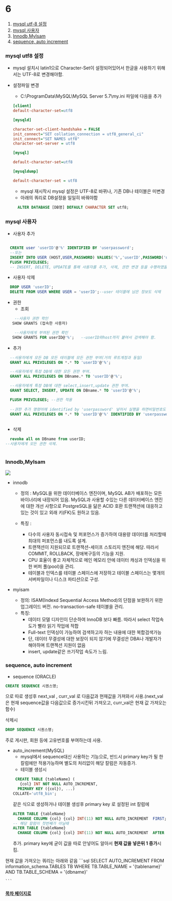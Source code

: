 # 6 

1. [mysql utf-8 설정](#mysql-utf8-설정)
1. [mysql 사용자](#mysql-사용자)
1. [Innodb,MyIsam](#InnodbMyIsam)
1. [sequence, auto increment](#sequence-auto-increment)

### mysql utf8 설정

- mysql 설치시 latin1으로 Character-Set이 설정되어있어서 한글을 사용하기 위해서는 UTF-8로 변경해야함.

- 설정파일 변경
  + C:\ProgramData\MySQL\MySQL Server 5.7\my.ini 파일에 다음을 추가
  ```ini
  [client]
  default-character-set=utf8
  
  [mysqld]

  character-set-client-handshake = FALSE
  init_connect="SET collation_connection = utf8_general_ci"
  init_connect="SET NAMES utf8"
  character-set-server = utf8

  [mysql]

  default-character-set=utf8

  [mysqldump]

  default-character-set = utf8
  
  ```
  + mysql 재시작시 mysql 설정은 UTF-8로 바뀌나, 기존 DB나 테이블은 미변경
  + 아래의 쿼리로 DB설정을 일일히 바꿔야함
  ```sql
    ALTER DATABASE [DB명] DEFAULT CHARACTER SET utf8;
  ```
### mysql 사용자
 - 사용자 추가
  ```sql
  
    CREATE user 'userID'@'%' IDENTIFIED BY 'userpassword';
    --또는
    INSERT INTO USER (HOST,USER,PASSWORD) VALUES('%','userID',PASSWORD('userpassword'));
    FLUSH PRIVILEGES; 
    -- INSERT, DELETE, UPDATE를 통해 사용자를 추가, 삭제, 권한 변경 등을 수행하였을 때 이 변경 사항을 반영하기 위한 쿼리
   ```
 - 사용자 삭제
```sql
  DROP USER 'userID';
  DELETE FROM USER WHERE USER = 'userID';--user 테이블에 남은 정보도 삭제
 ``` 
- 권한
  + 조회
```sql
    --사용자 권한 학인
   SHOW GRANTS (접속한 사용자)

    --사용자에게 부여된 권한 확인
   SHOW GRANTS FOR userID@'%';   --userID와host까지 붙여서 검색해야 함.
```
  + 추가
  ```sql
    --사용자에게 모든 DB 모든 테이블에 모든 권한 부여(거의 루트계정과 동일)
    GRANT ALL PRIVILEGES ON *.* TO 'userID'@'%';

    --사용자에게 특정 DB에 대한 모든 권한 부여.
    GRANT ALL PRIVILEGES ON DBname.* TO 'userID'@'%';

    --사용자에게 특정 DB에 대한 select,insert,update 권한 부여.
    GRANT SELECT, INSERT, UPDATE ON DBname.* TO 'userID'@'%';

    FLUSH PRIVILEGES; --권한 적용
    
    --권한 추가 명령어에 identified by 'userpassword' 넣어서 실행을 하면비밀번호도 변경.
    GRANT ALL PRIVILEGES ON *.* TO 'userID'@'%' IDENTIFIED BY 'userpassword';
    
  ```
  + 삭제
  ```sql
    revoke all on DBname from userID;
  --사용자에게 모든 권한 삭제.
    
  ```
### Innodb,MyIsam
  ![](https://t1.daumcdn.net/cfile/tistory/233DF85057BDF88E14)

  - innodb
    + 정의 : 
      MySQL을 위한 데이터베이스 엔진이며, MySQL AB가 배포하는 모든 바이너리에 내장되어 있음. 
      MySQL과 사용할 수있는 다른 데이터베이스 엔진에 대한 개선 사항으로 PostgreSQL을 닮은 ACID 호환 트랜잭션에 대응하고 있는 것이 있고 외래 키(FK)도 원하고 있음.
    
    + 특징 : 
      * 다수의 사용자 동시접속 및 퍼포먼스가 증가하여 대용량 데이터를 처리할때 최대의 퍼포먼스를 내도록 설계.
      * 트랜잭션이 지원되므로 트랜잭션-세이프 스토리지 엔진에 해당. 따라서 COMMIT, ROLLBACK, 장애복구등의 기능을 지원.
      * CPU 효율이 좋고 자체적으로 메인 메모리 안에 데이터 캐싱과 인덱싱을 위한 버퍼 풀(pool)을 관리.
      * 테이블과 인덱스를 테이블 스페이스에 저장하고 테이블 스페이스는 몇개의 서버파일이나 디스크 파티션으로 구성.
  
  - myisam
    + 정의: ISAM(Indexd Sequential Access Method)의 단점을 보완하기 위한 업그레이드 버전. no-transaction-safe 테이블을 관리.
    + 특징: 
      * 데이터 모델 디자인이 단순하여 InnoDB 보다 빠름. 따라서 select 작업속도가 빨라 읽기 작업에 적합
      * Full-text 인덱싱이 가능하여 검색하고자 하는 내용에 대한 복합검색가능
      * 단, 데이터 무결성에 대한 보장이 되지 않기에 무결성은 DBA나 개발자가 해야하며 트랜젝션 지원이 없음
      * insert, update같은 쓰기작업 속도가 느림. 
### sequence, auto increment
  - sequence (ORACLE)
  
  ```sql
  CREATE SEQUENCE 시퀀스명;
  ```
  으로 따로 생성후 next_val , curr_val 로 다음값과 현재값을 가져와서 사용.(next_val은 현재 sequence값을 다음값으로 증가시킨뒤 가져오고, curr_val은 현재 값 가져오는 함수)
  
  삭제시 
  ```sql
  DROP SEQUENCE 시퀀스명;
  ```
  주로 게시판, 회원 등에 고유번호를 부여하는데 사용.
  
  - auto_increment(MySQL)
    + mysql에서 sequence대신 사용하는 기능으로, 반드시 primary key가 될 한 칼럼에만 적용가능하며 별도의 처리없이 해당 칼럼은 자동증가.
    + 테이블 생성시 
    ```sql
     CREATE TABLE {tableName} (
	   {col} INT NOT NULL AUTO_INCREMENT,
	  PRIMARY KEY ({col}), ...)
    COLLATE='utf8_bin';
    ```
    같은 식으로 생성하거나 테이블 생성후 primary key 로 설정된 int 칼럼에
    ```sql
    ALTER TABLE {tableName}
	  CHANGE COLUMN {col} {col} INT(11) NOT NULL AUTO_INCREMENT  FIRST;
    -- 해당 칼럼이 첫번째가 아닐때
    ALTER TABLE {tableName}
	  CHANGE COLUMN {col} {col} INT(11) NOT NULL AUTO_INCREMENT  AFTER {colPrev};
    ```
    추가.
    primary key에 굳이 값을 따로 안넣어도 알아서 **현재 값을 넣은뒤 1 증가**시킴.
   
   현재 값을 가져오는 쿼리는 아래와 같음
    ```sql
    SELECT AUTO_INCREMENT FROM information_schema.TABLES TB 
    WHERE TB.TABLE_NAME = '{tablename}' AND TB.TABLE_SCHEMA = '{dbname}'
    
    ```
#### [목차 페이지로](./00index.md)
